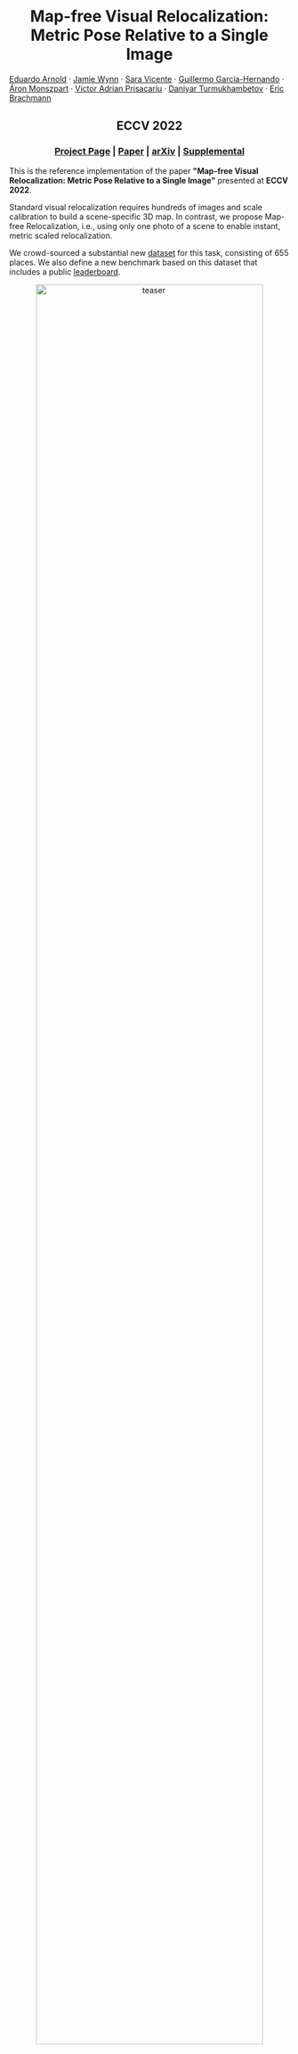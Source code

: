 <p align="center">
  <h1 align="center">Map-free Visual Relocalization:<br>Metric Pose Relative to a Single Image</h1>
    <a href="https://earnold.me">Eduardo Arnold</a>
    ·
    <a href="">Jamie Wynn</a>
    ·
    <a href="https://scholar.google.co.uk/citations?user=7wWsNNcAAAAJ">Sara Vicente</a>
    ·
     <a href="https://guiggh.github.io/">Guillermo Garcia-Hernando</a>
    ·
     <a href="https://amonszpart.github.io/">Áron Monszpart</a>
    ·
     <a href="https://www.robots.ox.ac.uk/~victor/">Victor Adrian Prisacariu</a>
    ·
     <a href="https://scholar.google.com/citations?user=ELFm0CgAAAAJ">Daniyar Turmukhambetov</a>
    ·
     <a href="https://twitter.com/eric_brachmann">Eric Brachmann</a>
  </p>
  <h2 align="center">ECCV 2022</h2>
  <h3 align="center"><a href="https://research.nianticlabs.com/mapfree-reloc-benchmark">Project Page</a> | <a href="https://storage.googleapis.com/niantic-lon-static/research/map-free-reloc/MapFreeReloc-ECCV22-paper.pdf">Paper</a> | <a href="https://arxiv.org/abs/2210.05494">arXiv</a> | <a href="https://storage.cloud.google.com/niantic-lon-static/research/map-free-reloc/MapFreeReloc-ECCV22-supplemental.pdf">Supplemental</a> </h3> 
  <div align="center"></div>
</p>

This is the reference implementation of the paper **"Map-free Visual Relocalization: Metric Pose Relative to a Single Image"** presented at **ECCV 2022**.

Standard visual relocalization requires hundreds of images and scale calibration to build a scene-specific 3D map. In contrast, we propose Map-free Relocalization, i.e., using only one photo of a scene to enable instant, metric scaled relocalization.

We crowd-sourced a substantial new [dataset](#camera-map-free-visual-relocalization-dataset) for this task, consisting of 655 places. We also define a new benchmark based on this dataset that includes a public [leaderboard](https://research.nianticlabs.com/mapfree-reloc-benchmark).

<p align="center">
    <img src="etc/teaser.png" alt="teaser" width="90%">
</p>

# Overview

1. [Setup](#nut_and_bolt-setup)
1. [Our dataset](#camera-map-free-visual-relocalization-dataset)
1. [Evaluate your method](#bar_chart-evaluate-your-method)
1. [Baselines: Relative Pose Regression](#relative-pose-regression-baselines)
   1. [Single Frame track](#single-frame-track)
   1. [Multi Frame track](#multi-frame-track)
1. [Baselines: Feature Matching + Scale from Estimated Depth](#feature-matching--scale-from-depth-baselines)
1. [Extended Results (7Scenes & Scannet)](#results-on-scannet--7scenes)
1. [Cite](#scroll-cite)
1. [License](#️page_with_curl-license)
1. [Changelog](#pencil-changelog)
1. [Acknowledgements](#octocat-acknowledgements)


# :nut_and_bolt: Setup
Using [Anaconda](https://www.anaconda.com/download/), you can install dependencies with 
```shell
conda env create -f environment.yml
conda activate mapfree
```
We used PyTorch 1.8, PyTorch Lightning 1.6.5, CUDA toolkit 11.1, Python 3.7.12 and Debian GNU/Linux 10.

# :camera: Map-free Visual Relocalization Dataset
We introduce a new [dataset](https://research.nianticlabs.com/mapfree-reloc-benchmark/dataset) for development and evaluation of map-free relocalization. The dataset consists of 655 outdoor scenes, each containing a small ‘place of interest’ such as a sculpture, sign, mural, etc.

To use our code, download [our dataset](https://research.nianticlabs.com/mapfree-reloc-benchmark/dataset) and extract train/val/test.zip files into `data/mapfree`.

## Organization
The dataset is split into 460 training scenes, 65 validation scenes and 130 test scenes.

Each training scene has two sequences of images, corresponding to two different scans of the scene. We provide the absolute pose of each training image, which allows determining the relative pose between any pair of training images.

For validation and test scenes, we provide a single reference image obtained from one scan and a sequence of query images and absolute poses from a different scan.

An exemplar scene contains the following structure:
```
train/
├── s00000
│   ├── intrinsics.txt
│   ├── overlaps.npz
│   ├── poses.txt
│   ├── poses_device.txt
│   ├── seq0
│   │   ├── frame_00000.jpg
│   │   ├── frame_00001.jpg
│   │   ├── frame_00002.jpg
│   │   ├── ...
│   │   └── frame_00579.jpg
│   └── seq1
│       ├── frame_00000.jpg
│       ├── frame_00001.jpg
│       ├── frame_00002.jpg
│       ├── ...
│       └── frame_00579.jpg
```

### **intrinsics.txt**
Encodes per frame intrinsics with format 
```
frame_path fx fy cx cy frame_width frame_height
```

### **poses.txt**
Encodes per frame extrinsics with format 
```
frame_path qw qx qy qz tx ty tz
``` 
where $q$ is the quaternion encoding rotation and $t$ is the **metric** translation vector. 

Note:
- The pose is given in world-to-camera format, i.e. $R(q), t$ transform a world point $p$ to the camera coordinate system as $Rp + t$.
- For val/test scenes, the reference frame (`seq0/frame_00000.jpg`) always has identity pose and the pose of query frames (`seq1/frame_*.jpg`) are given relative to the reference frame. Thus, the absolute pose of a given query frame is equivalent to the relative pose between the reference and the query frames.
- We **DO NOT** provide ground-truth poses for the **test** scenes. These are kept private for evaluation in our [online benchmarking website](https://research.nianticlabs.com/mapfree-reloc-benchmark/). The poses provided for test sequences are invalid lines containing 0 for all parameters.
- There might be "skipped frames", i.e. the linear id of a frame does not necessarily correspond to its frame number. 

### **overlaps.npz**
Available for **training scenes only**, this file provides the overlap score between any (intra- and inter-sequence) pairs of frames and can be used to select training pairs. The overlap score measures the view overlap between two frames as a ratio in the interval $[0,1]$, computed based on the SfM co-visibility. Details of how this is computed is available in the [supplemental materials](https://storage.cloud.google.com/niantic-lon-static/research/map-free-reloc/MapFreeReloc-ECCV22-supplemental.pdf).

The file contains two numpy arrays: 
- `idxs`: stores the sequences and frame numbers for a pair of images (A, B), for which the overlap is computed. Format: `seq_A, frame_A, seq_B, frame_B`
- `overlaps`: which gives the corresponding overlap score. 

For example, to obtain the overlap score between frames `seq0/frame_00023.jpg` and `seq1/frame_00058.jpg` one would do:
```
f = np.load('overlaps.npz', allow_pickle=True)
idxs, overlaps = f['idxs'], f['overlaps']
filter_idx = (idxs == np.array((0, 23, 1, 58))).all(axis=1)
overlap = overlaps[filter_idx]
```

Note:
- Although we computed overlap scores exhaustively between any two pairs, we only provide rows for pairs of frames with non-zero overlap score.
 
### **poses_device.txt**

> **Do not use for the Single Frame leaderboard!**

Contains the device tracking poses from the phone manufacturer's SDK.  
The format is the same as `poses.txt`.  
The validation and test poses have been transformed so the query frame (every 10th starting from index `9`: `9`, `19`, `29`, ...) has identity pose.  
Every 10th frame (index `0`, `10`, `20`, ...) is omitted.

<summary>An example pose file <code>poses_device.txt</code> for scene <code>s00525</code> looks like this:
<details>
<pre><code>seq1/frame_00001.jpg 0.9994922096860480 0.0269317176591893 -0.0157003063652646 0.0065958881785289 0.0466694878078898 -0.0281468845572431 -0.0112877194474297
seq1/frame_00002.jpg 0.9993580756483937 0.0328725115523059 -0.0127593038213454 0.0063273048430992 0.0339232485038949 -0.0285098757477421 -0.0120072983452042
seq1/frame_00003.jpg 0.9994095257784243 0.0337710521318569 -0.0057182100130971 0.0027235813735874 0.0238052857804480 -0.0263538300263913 -0.0098207667922940
seq1/frame_00004.jpg 0.9994142775149452 0.0341439298347318 -0.0013558587396570 0.0018589249041177 0.0177697615576487 -0.0244366729951603 -0.0091893336392181
seq1/frame_00005.jpg 0.9994709356996739 0.0324462544438607 0.0008984342372670 0.0020693187535624 0.0107922389473231 -0.0218151599008894 -0.0084062276379855
seq1/frame_00006.jpg 0.9995967759228006 0.0277079528389628 0.0055091728063658 0.0028642501995992 0.0086483965820601 -0.0177469278559197 -0.0056376986063943
seq1/frame_00007.jpg 0.9997700434443832 0.0209458894930015 0.0026126274935355 0.0037820790767911 0.0037626691655388 -0.0130191227916635 -0.0046983244214344
seq1/frame_00008.jpg 0.9999591047799402 0.0090371065943122 0.0000464505105742 0.0003425119760763 0.0020378531723056 -0.0062499045221460 -0.0016783057659518
seq1/frame_00009.jpg 1.0000000000000000 0.0000000000000000 0.0000000000000000 0.0000000000000000 0.0000000000000000 -0.0000000000000000 0.0000000000000000
seq1/frame_00011.jpg 0.9999122102115333 -0.0028343570013565 0.0028833026511983 0.0126184331870871 -0.0038358715402572 0.0055594114544770 0.0075361352095454
seq1/frame_00012.jpg 0.9998977735666226 -0.0047589344722841 0.0016745278483207 0.0133787486591577 -0.0031548241889184 0.0074063254943168 0.0086534781681345
seq1/frame_00013.jpg 0.9998630580470527 -0.0059850418371746 0.0037297007205538 0.0149710974727477 -0.0027377091384663 0.0057279687266299 0.0071799753997997
seq1/frame_00014.jpg 0.9998568942634775 -0.0067123264981617 0.0044841433737789 0.0148670146626239 -0.0011100149021661 0.0055346086822823 0.0069199077735905
seq1/frame_00015.jpg 0.9999031282964173 -0.0077794581986427 0.0058398554568458 0.0099554076469641 -0.0019798297167677 0.0060388098070261 0.0071602408425884
seq1/frame_00016.jpg 0.9999428133748520 -0.0041002158190476 0.0082137724101253 0.0054856315058257 -0.0017442737456200 0.0055955883320382 0.0062599826478464
seq1/frame_00017.jpg 0.9999532438929408 -0.0004901163942371 0.0095603423341645 0.0013673581676175 -0.0017108482765422 0.0037287971121049 0.0038656792198235
seq1/frame_00018.jpg 0.9999822266759567 -0.0001296402465593 0.0059474062722850 0.0003973464916624 -0.0004313194774018 0.0029779679319886 0.0022206648539896
seq1/frame_00019.jpg 1.0000000000000000 -0.0000000000000000 -0.0000000000000000 -0.0000000000000000 0.0000000000000000 0.0000000000000000 -0.0000000000000000
seq1/frame_00021.jpg 0.9991174014534908 0.0043753050099131 -0.0416160156387965 0.0036581499758310 0.0562188890774214 0.0042611520775912 -0.0473521267483975
seq1/frame_00022.jpg 0.9990560273656551 0.0038494243152731 -0.0429731102874402 0.0050544939430033 0.0558714356884079 0.0034168273536300 -0.0450965029545426
seq1/frame_00023.jpg 0.9990875933607486 0.0021750478867534 -0.0423298259151342 0.0052379191777077 0.0528036499976063 0.0031465186443718 -0.0411179893617076
seq1/frame_00024.jpg 0.9992377263670008 0.0024872418219241 -0.0387361526318281 0.0041581621312520 0.0475880347991984 0.0026831537403738 -0.0362958779137877
seq1/frame_00025.jpg 0.9993967524819487 0.0036629261148744 -0.0344794623038099 0.0019699695560448 0.0398738931715040 0.0024435673020757 -0.0295831119567668
seq1/frame_00026.jpg 0.9995529645105627 -0.0004513363056441 -0.0298478633269434 0.0016650791275553 0.0312575393448512 0.0019572990905338 -0.0227725361872360
seq1/frame_00027.jpg 0.9997698959650141 -0.0040998720240126 -0.0210341558093146 -0.0009541807383061 0.0217680306351583 0.0022364192489630 -0.0162964098631040
seq1/frame_00028.jpg 0.9999206319606756 -0.0048881610389706 -0.0115652795830969 -0.0010392156586288 0.0113113719530353 0.0012417926242774 -0.0088103880189187
seq1/frame_00029.jpg 1.0000000000000000 -0.0000000000000000 0.0000000000000000 0.0000000000000000 0.0000000000000000 0.0000000000000000 0.0000000000000000
seq1/frame_00031.jpg 0.9995818924078186 -0.0134629527639872 0.0009004909140705 -0.0255730011807886 0.1250073985932690 0.0113964897011485 -0.0671276419939781
# ...</code></pre></details></summary>

## Data Loader
We provide a reference PyTorch dataloader for our dataset in [lib/datasets/mapfree.py](lib/datasets/mapfree.py).

# :bar_chart: Evaluate Your Method 
We provide an [online benchmark website](https://research.nianticlabs.com/mapfree-reloc-benchmark/) to evaluate submissions on the test set.  
There are two tracks: [Single Frame](https://research.nianticlabs.com/mapfree-reloc-benchmark/leaderboard?t=single) and [Multi Frame](https://research.nianticlabs.com/mapfree-reloc-benchmark/leaderboard?t=multi9).

Note that, for the **Single Frame** public leaderboard, **we only allow submissions that use single query frames** for their estimates. That is, methods using multi-frame queries are not allowed.  
For the **Multi Frame** public leaderboard, we allow submissions that use up to 9 query frames (very specifically, the query frame and the 8 frames __before__ it) and the provided device tracking poses of those query frames for their estimates.  
Methods using full query scans for their estimates are still **not** allowed.

## Submission Format
The submission file is a ZIP file containing one txt file per scene at its root level without any directories:
```
submission.zip
├── pose_s00525.txt
├── pose_s00526.txt
├── pose_s00527.txt
├── pose_s00528.txt
├── ...
└── pose_s00654.txt
```
Each of the text files should contain the estimated pose for the query frame with the same format as [poses.txt](#posestxt), with the additional `confidence` column: 
```
frame_path qw qx qy qz tx ty tz confidence
```

### Single Frame track

Note that the evaluation for the Single Frame leaderboard only considers every 5th frame of the query sequence, so one does not have to compute the estimated pose for all query frames. This is accounted for in [our dataloader](lib/datasets/mapfree.py#L317).

An example pose file `pose_s00525.txt` for scene `s00525` would look like this:
```
seq1/frame_00000.jpg 0.981085 0.020694 0.191351 0.020694 -1.108672 -0.215504 1.129422 519.7958984375
seq1/frame_00005.jpg 0.976938 0.035391 0.209076 0.025041 -1.198505 -0.254750 1.225280 480.41900634765625
seq1/frame_00010.jpg 0.977999 -0.003629 0.207880 0.017071 -1.139382 -0.119754 1.145658 530.1975708007812
seq1/frame_00015.jpg 0.977930 -0.012163 0.207723 0.018884 -1.132435 -0.119024 0.955460 532.3636474609375
seq1/frame_00020.jpg 0.978110 -0.001814 0.207904 0.008536 -1.157719 -0.121681 0.976792 457.1533813476562
seq1/frame_00025.jpg 0.981478 -0.003330 0.190780 0.017132 -1.154860 -0.121381 1.161221 510.46484375
seq1/frame_00030.jpg 0.963484 -0.004664 0.267198 0.016818 -1.262709 -0.132716 1.269665 518.1480102539062
# ...
```

### Multi Frame track

Note that the evaluation for the Multi Frame leaderboard only considers every 10th frame of the query sequence starting with the 10th (index `9`) frame, so one does not have to compute the estimated pose for all query frames. This is accounted for in [our dataloader](lib/datasets/mapfree.py#L321).

An example pose file `pose_s00525.txt` for scene `s00525` would look like this:
```
seq1/frame_00009.jpg 1 0 0 0 1.0 2 3 100 
seq1/frame_00019.jpg 1 0 0 0 1.1 2 3 200 
seq1/frame_00029.jpg 1 0 0 0 1.2 2 3 300 
seq1/frame_00039.jpg 1 0 0 0 1.3 2 3 400 
# ...
```

## Submission Script
We provide a [submission script](submission.py) to generate submission files:
```shell
python submission.py <config file> [--checkpoint <path_to_model_checkpoint>] -o results/your_method
```

The script reads the configuration of the dataset and the model to determine which track it runs.
To switch between the single and multi-frame setup, configure the `QUERY_FRAME_COUNT` variable in the [Map-free dataset file](config/mapfree.yaml#L11) as:
* `QUERY_FRAME_COUNT: 1 # (single frame task)` or
* `QUERY_FRAME_COUNT: 9 # (multi-frame task)`

The model can be also configured accordingly depending on whether it expects single or multiple frames as input. See the [model builder file](lib/models/builder.py).

The resulting file `results/your_method/submission.zip` can be uploaded to our [online benchmark website](https://research.nianticlabs.com/mapfree-reloc-benchmark/submit) and compared against existing methods in our [leaderboard](https://research.nianticlabs.com/mapfree-reloc-benchmark/leaderboard).

## Local evaluation
We do **NOT** provide ground-truth poses for the test set. But you can still evaluate your method locally, *e.g.* for hyperparameter tuning or model selection, by generating a submission on the **validation set**
```shell
python submission.py <config file> [--checkpoint <path_to_model_checkpoint>] --split val -o results/your_method
```
and evaluate it on the **validation set** using
```shell
python -m benchmark.mapfree results/your_method/submission.zip --split val
```
This is the same script used for evaluation in our benchmarking system, except we use the test set ground-truth poses.

## Examples of submissions for existing baselines
You can generate submissions for the [Relative Pose Regression](#relative-pose-regression-baselines) and [Feature Matching](#feature-matching--scale-from-depth-baselines) baselines using
```shell
# feature matching (SuperPoint+SuperGlue), scale from depth (DPT KITTI), Essential Matrix solver
python submission.py config/matching/mapfree/sg_emat_dptkitti.yaml -o results/sg_emat_dptkitti

# feature matching (LoFTR), scale from depth (DPT NYU), PnP solver
python submission.py config/matching/mapfree/loftr_pnp_dptnyu.yaml -o results/loftr_pnp_dptnyu

# relative pose regression model, 6D rot + 3D trans parametrization
python submission.py config/regression/mapfree/rot6d_trans.yaml --checkpoint weights/mapfree/rot6d_trans.ckpt -o results/rpr_rot6d_trans

# relative pose regression model, 3D-3D correspondence parametrization + Procrustes
python submission.py config/regression/mapfree/3d3d.yaml --checkpoint weights/mapfree/3d3d.ckpt -o results/rpr_3d3d
```
You can explore more methods by inspecting [config/matching/mapfree](config/matching/mapfree) and [config/regression/mapfree](config/regression/mapfree).

# Relative Pose Regression Baselines

##  Pre-trained Models
We provide [Mapfree models](https://storage.googleapis.com/niantic-lon-static/research/map-free-reloc/assets/mapfree_rpr_weights.zip) and [Scannet models](https://storage.googleapis.com/niantic-lon-static/research/map-free-reloc/assets/scannet_rpr_weights.zip) for all the RPR variants presented in the paper/supplemental.
Extract all weights to `weights/`. The models name match the configuration files in `config/regresion/`

## Custom Models
One can customize the existing models by changing *e.g.* encoder type, feature aggregation variant, output parametrisation and loss functions. All these hyper-parameters are specified in the configuration file for a given model variant. See *e.g.* [config/regression/mapfree/3d3d.yaml](config/regression/mapfree/3d3d.yaml).

We provide multiple variants for the [encoder](lib/models/regression/encoder), [aggregator](lib/models/regression/aggregator.py) and [loss functions](lib/utils/loss.py).

One can also define a custom model by registering it in [lib/models/builder.py](lib/models/builder.py). Given a pair of RGB images, the model must be able to estimate the metric relative pose between the pair of cameras.

## Training a Model

### Single Frame track

To train a single frame model, use:
```shell
python train.py config/regression/<dataset>/{model variant}.yaml \
                config/{dataset config}.yaml \
                --experiment experiment_name
                
# Example                
python train.py config/regression/mapfree/3d3d.yaml \
                config/mapfree.yaml \
                --experiment experiment_name
```
Resume training from a checkpoint by adding `--resume {path_to_checkpoint}`

The top five models, according to validation loss, are saved during training.
Tensorboard results and checkpoints are saved into the folder `weights/experiment_name`.

### Multi Frame track

An example call to train a multi frame model:
```shell
python3 train.py config/regression/mapfree/multiframe/3d3d_multi.yaml \
                 config/mapfree.yaml config/mapfree_multi.yaml \
                 --experiment experiment_name
```

To switch between the single and multi frame setup, configure the `QUERY_FRAME_COUNT` variable in the [Map-free dataset file](config/mapfree.yaml#L11) or [config/mapfree_multi.yaml#L2](config/mapfree_multi.yaml#L2) as:
* `QUERY_FRAME_COUNT: 1 # (single frame task)` or
* `QUERY_FRAME_COUNT: 9 # (multi-frame task)`
* > Remember: the second dataset config file (e.g. `config/mapfree_multi.yaml`) overwrites
  > the values in the first (e.g. `config/mapfree.yaml`).

# Feature Matching + Scale from Depth Baselines
We provide different feature matching (SIFT, [SuperPoint+SuperGlue](https://github.com/magicleap/SuperGluePretrainedNetwork), [LoFTR](https://github.com/zju3dv/LoFTR)), depth regression ([DPT](https://github.com/isl-org/DPT) KITTI, NYU) and pose solver (Essential Matrix Decomposition, PnP) variants.

One can choose the different options for matching, depth and pose solvers by creating a configuration file in [config/matching/mapfree/](config/matching/mapfree/). 

## Download correspondences and depth files
To reproduce feature matching methods baselines
- Download [DPT estimated depth maps](https://storage.googleapis.com/niantic-lon-static/research/map-free-reloc/assets/mapfree_dpt_depth.tar.gz).
- Download [feature-matching correspondences](https://storage.googleapis.com/niantic-lon-static/research/map-free-reloc/assets/mapfree_correspondences.zip) (LoFTR and SuperPoint+SuperGlue).
- Extract both files to `data/mapfree`

## Custom feature matching method
We provide pre-computed correspondences (SIFT, SuperGlue+SuperPoint and LoFTR) in the path `data/mapfree/{val|test}/{scene}/correspondences_{feature_method}.npz`

To try out your own feature matching methods you need to create a `npz` file storing the correspondences between the reference frame and all query frames for each scene. See steps below:
1. Create a wrapper class to your feature matching method in [etc/feature_matching_baselines/matchers.py](etc/feature_matching_baselines/matchers.py)
2. Add your wrapper into `MATCHERS` in [etc/feature_matching_baselines/compute.py](etc/feature_matching_baselines/compute.py)
3. Execute [etc/feature_matching_baselines/compute.py](etc/feature_matching_baselines/compute.py) using your desired feature matcher on the Mapfree dataset.
4. Create a new configuration file for your feature-matching baseline, *e.g.* modify [config/matching/mapfree/sg_emat_dptkitty.yaml](config/matching/mapfree/sg_emat_dptkitti.yaml) by replacing `SG` in `MATCHES_FILE_PATH` to the name of your matcher.

<details>
<summary> Note on recomputing SG/LoFTR correspondences</summary>

To use SG/LoFTR you need to recursively pull the git submodules using
```shell
git pull --recurse-submodules
```
Then, 
```shell
cd etc/feature_matching_baselines
python compute.py -ds <Scannet or 7Scenes or Mapfree> -m <SIFT or SG or LoFTR>
```
For different 7Scenes pairs variants, include `--pair_txt test_pairs_name.txt`

You also need to download indoor/outdoor weights of LoFTR and extract them to `etc/feature_matching_baselines/weights/`.
</details>

## Custom depth estimation method
We provide estimated **metric depth maps** in `data/mapfree/{val|test}/{scene}/{seq}/frame_{framenum}.dpt{kitti|nyu}.png` (see the [dataset section](#map-free-visual-relocalization))

To try your own depth estimation method you need to provide **metric** depth maps (`png`, encoded in **millimeters**) for each image the the validation/test set.

For example, `data/mapfree/test/s00525/frame_00000.jpg`, will have corresponding depth map `data/mapfree/test/s00525/frame_00000.yourdepthmethod.png`.

To use the custom depth maps, create a new config file, see *e.g.* [config/matching/mapfree/sg_emat_dptkitty.yaml](config/matching/mapfree/sg_emat_dptkitti.yaml), and add the key `ESTIMATED_DEPTH: 'yourdepthmethod'`.

**Externally provided custom depth estimation methods:**
- [KBR depth predictions](https://github.com/jspenmar/slowtv_monodepth#mapfreereloc)

## Custom pose solver
We provide three [pose solvers](lib/models/matching/pose_solver.py): Essential Matrix Decomposition (with metric pose using estimated depth), Perspective-n-Point (PnP) and Procrustes (rigid body transformation given 3D-3D correspondences).

You can add your custom solver to [lib/models/matching/pose_solver.py](lib/models/matching/pose_solver.py) by creating a class that implements `estimate_pose(keypoints0, keypoints1, data)`, where `keypoints` are the image plane coordinates of correspondences and `data` stores all information about the images, including estimated depth maps.

After creating your custom solver class, you need to register it in the [FeatureMatchingModel](lib/models/matching/model.py).

Finally, you can use it by specifying `POSE_SOLVER: 'yourposesolver'` in the configuration file.

# Results on Scannet & 7Scenes
See [this page](benchmark/extended_datasets.md).

# :scroll: Cite
Please cite our work if you find it useful or use any of our code
```latex
@inproceedings{arnold2022mapfree,
      title={Map-free Visual Relocalization: Metric Pose Relative to a Single Image},
      author={Arnold, Eduardo and Wynn, Jamie and Vicente, Sara and Garcia-Hernando, Guillermo and Monszpart, {\'{A}}ron and Prisacariu, Victor Adrian and Turmukhambetov, Daniyar and Brachmann, Eric},
      booktitle={ECCV},
      year={2022},
    }
```

# ️:page_with_curl: License
Copyright © Niantic, Inc. 2022. Patent Pending. All rights reserved. This code is for non-commercial use. Please see the [license file](LICENSE) for terms.

# :pencil: Changelog
- 31/08/2023: updated README.md with externally provdided depthmaps 
- 22/06/2023: updated README.md leaderboard links
- 20/02/2023: benchmark/mapfree.py gives more helpful warnings
- 13/02/2023: updated LICENSE terms

# :octocat: Acknowledgements
We use part of the code from different repositories. We thank the authors and maintainers of the following repositories.
- [CAPS](https://github.com/qianqianwang68/caps)
- [DPT](https://github.com/isl-org/DPT)
- [ExtremeRotation](https://github.com/RuojinCai/ExtremeRotation_code)
- [LoFTR](https://github.com/zju3dv/LoFTR)
- [PlaneRCNN](https://github.com/NVlabs/planercnn)
- [SuperGlue](https://github.com/magicleap/SuperGluePretrainedNetwork)
- [visloc-relapose](https://github.com/GrumpyZhou/visloc-relapose)
